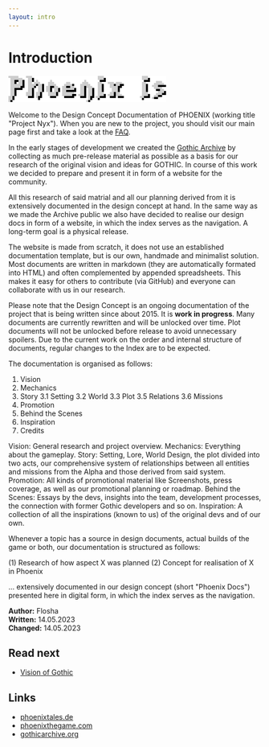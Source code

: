 ```yaml
---
layout: intro
---
```


# Introduction

![Phoenix is... ](/_img/headings/phoenix-is.png)

Welcome to the Design Concept Documentation of PHOENIX (working title "Project Nyx"). When you are new to the project, you should visit our main page first and take a look at the [FAQ](/vision/faq).  

In the early stages of development we created the [Gothic Archive](https://gothicarchive.org) by collecting as much pre-release material as possible as a basis for our research of the original vision and ideas for GOTHIC. In course of this work we decided to prepare and present it in form of a website for the community.  

All this research of said matrial and all our planning derived from it is extensively documented in the design concept at hand. In the same way as we made the Archive public we also have decided to realise our design docs in form of a website, in which the index serves as the navigation. A long-term goal is a physical release.  

The website is made from scratch, it does not use an established documentation template, but is our own, handmade and minimalist solution. Most documents are written in markdown (they are automatically formated into HTML) and often complemented by appended spreadsheets. This makes it easy for others to contribute (via GitHub) and everyone can collaborate with us in our research. 

<p class="subtext blueinfo">Please note that the Design Concept is an ongoing documentation of the project that is being written since about 2015. It is <strong class="demonic">work in progress</strong>. Many documents are currently rewritten and will be unlocked over time. Plot documents will not be unlocked before release to avoid unnecessary spoilers. Due to the current work on the order and internal structure of documents, regular changes to the Index are to be expected.</p>

The documentation is organised as follows:

1. Vision 
2. Mechanics
3. Story
    3.1 Setting
    3.2 World
    3.3 Plot
    3.5 Relations
    3.6 Missions
4. Promotion
5. Behind the Scenes
6. Inspiration
7. Credits

Vision: General research and project overview. Mechanics: Everything about the gameplay. Story: Setting, Lore, World Design, the plot divided into two acts, our comprehensive system of relationships between all entities and missions from the Alpha and those derived from said system. Promotion: All kinds of promotional material like Screenshots, press coverage, as well as our promotional planning or roadmap. Behind the Scenes: Essays by the devs, insights into the team, development processes, the connection with former Gothic developers and so on. Inspiration: A collection of all the inspirations (known to us) of the original devs and of our own. 

Whenever a topic has a source in design documents, actual builds of the game or both, our documentation is structured as follows:

(1) Research of how aspect X was planned
(2) Concept for realisation of X in Phoenix

... extensively documented in our design concept (short "Phoenix Docs") presented here in digital form, in which the index serves as the navigation.  


**Author:** Flosha  
**Written:** 14.05.2023   
**Changed:** 14.05.2023  


## Read next 

* [Vision of Gothic](/vision/vision-of-gothic)


## Links

* [phoenixtales.de](https://phoenixtales.de)
* [phoenixthegame.com](https://phoenixthegame.com)
* [gothicarchive.org](https://gothicarchive.org)
